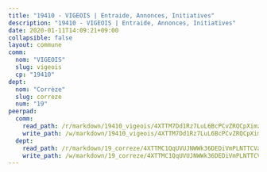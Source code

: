 ```yaml
---
title: "19410 - VIGEOIS | Entraide, Annonces, Initiatives"
description: "19410 - VIGEOIS | Entraide, Annonces, Initiatives"
date: 2020-01-11T14:09:21+09:00
collapsible: false
layout: commune
comm:
  nom: "VIGEOIS"
  slug: vigeois
  cp: "19410"
dept:
  nom: "Corrèze"
  slug: correze
  num: "19"
peerpad:
  comm:
    read_path: /r/markdown/19410_vigeois/4XTTM7Dd1Rz7LuL6BcPCvZRQCpXimzrEShY7XL3aAxXiFfz7n
    write_path: /w/markdown/19410_vigeois/4XTTM7Dd1Rz7LuL6BcPCvZRQCpXimzrEShY7XL3aAxXiFfz7n-K3TgUUinqEu92BLa5ypTh2NVoSoU5wVX959JVRAooaXfTpT1XSh8mfAKeboKkzdYevXQJUEz38KBehkNLq4H7abGqpzwDTbXF1AWF9teSETGLePDWJmmaHKbWRwveNtQZZoC6t84
  dept:
    read_path: /r/markdown/19_correze/4XTTMC1QqUVUJNWWk36DEDiVmPLNTTCVay5E5gwEvpSf36VsS
    write_path: /w/markdown/19_correze/4XTTMC1QqUVUJNWWk36DEDiVmPLNTTCVay5E5gwEvpSf36VsS-K3TgUzu4fqyixiBZaA5Ejd2iCC9xJnV2MqYc8L2r22c4qVWWx9VnJmMAAFTQjLmwLDBGZ9pgHdAtPGZHV6pZb6y2bhgaqXFUJ1Fp1QgihzJpszTr9ow8JcXoeYzTUZfY7Rzzn9sS
---
```


